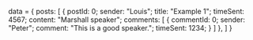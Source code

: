 data = {
    posts: [
        {
            postId: 0;
            sender: "Louis";
            title: "Example 1";
            timeSent: 4567;
            content: "Marshall speaker";
            comments: [
                {
                    commentId: 0;
                    sender: "Peter";
                    comment: "This is a good speaker.";
                    timeSent: 1234;
                }
            ]
        },
    ]
}